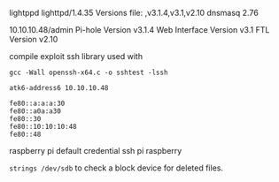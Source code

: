 
lightppd lighttpd/1.4.35
Versions file: ,v3.1.4,v3.1,v2.10
dnsmasq 2.76

10.10.10.48/admin
Pi-hole Version v3.1.4
Web Interface Version v3.1
FTL Version v2.10

compile exploit ssh library used with 

`gcc -Wall openssh-x64.c -o sshtest -lssh`

`atk6-address6 10.10.10.48`

```
fe80::a:a:a:30
fe80::a0a:a30
fe80::30
fe80::10:10:10:48
fe80::48
```

raspberry pi default credential ssh
pi
raspberry

`strings /dev/sdb` to check a block device for deleted files.



